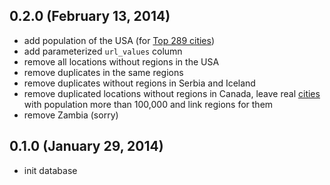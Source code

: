 ## 0.2.0 (February 13, 2014)

  - add population of the USA (for [Top 289 cities](http://en.wikipedia.org/wiki/List_of_United_States_cities_by_population))
  - add parameterized `url_values` column
  - remove all locations without regions in the USA
  - remove duplicates in the same regions
  - remove duplicates without regions in Serbia and Iceland
  - remove duplicated locations without regions in Canada, leave real [cities](http://en.wikipedia.org/wiki/List_of_the_100_largest_urban_areas_in_Canada_by_population) with population more than 100,000 and link regions for them
  - remove Zambia (sorry)

## 0.1.0 (January 29, 2014)

  - init database
